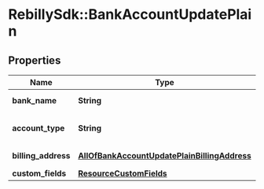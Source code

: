 # RebillySdk::BankAccountUpdatePlain

## Properties
Name | Type | Description | Notes
------------ | ------------- | ------------- | -------------
**bank_name** | **String** | Bank&#x27;s name. | [optional] 
**account_type** | **String** | Bank&#x27;s account type. | [optional] 
**billing_address** | [**AllOfBankAccountUpdatePlainBillingAddress**](AllOfBankAccountUpdatePlainBillingAddress.md) | The billing address. | [optional] 
**custom_fields** | [**ResourceCustomFields**](ResourceCustomFields.md) |  | [optional] 

